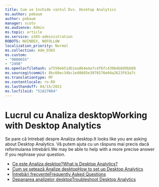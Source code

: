 ```yaml
---
title: Cum se închide contul Dvs. Desktop Analytics
ms.author: pebaum
author: pebaum
manager: scotv
ms.audience: Admin
ms.topic: article
ms.service: o365-administration
ROBOTS: NOINDEX, NOFOLLOW
localization_priority: Normal
ms.collection: Adm_O365
ms.custom:
- "9000655"
- "2498"
ms.openlocfilehash: a7550e651db1ea0b4e4a7c4f6fc43964b8d9bb09
ms.sourcegitcommit: 8bc60ec34bc1e40685e3976576e04a2623f63a7c
ms.translationtype: MT
ms.contentlocale: ro-RO
ms.lasthandoff: 04/15/2021
ms.locfileid: "51827084"
---
```

# <a name="working-with-desktop-analytics"></a><span data-ttu-id="2f941-102">Lucrul cu Analiza desktop</span><span class="sxs-lookup"><span data-stu-id="2f941-102">Working with Desktop Analytics</span></span>

<span data-ttu-id="2f941-103">Se pare că întrebați despre Analiza desktop.</span><span class="sxs-lookup"><span data-stu-id="2f941-103">It looks like you are asking about Desktop Analytics.</span></span> <span data-ttu-id="2f941-104">Vă putem ajuta cu un răspuns mai precis dacă reformularea întrebării.</span><span class="sxs-lookup"><span data-stu-id="2f941-104">We may be able to help with a more precise answer if you rephrase your question.</span></span>

- [<span data-ttu-id="2f941-105">Ce este Analiza desktop?</span><span class="sxs-lookup"><span data-stu-id="2f941-105">What is Desktop Analytics?</span></span>](https://docs.microsoft.com/configmgr/desktop-analytics/overview)
- [<span data-ttu-id="2f941-106">Cum se setează Analize desktop</span><span class="sxs-lookup"><span data-stu-id="2f941-106">How to set up Desktop Analytics</span></span>](https://docs.microsoft.com/configmgr/desktop-analytics/set-up)
- [<span data-ttu-id="2f941-107">Întrebări frecvente</span><span class="sxs-lookup"><span data-stu-id="2f941-107">Frequently Asked Questions</span></span>](https://docs.microsoft.com/configmgr/desktop-analytics/faq)
- [<span data-ttu-id="2f941-108">Depanarea analizelor desktop</span><span class="sxs-lookup"><span data-stu-id="2f941-108">Troubleshoot Desktop Analytics</span></span>](https://docs.microsoft.com/configmgr/desktop-analytics/troubleshooting)